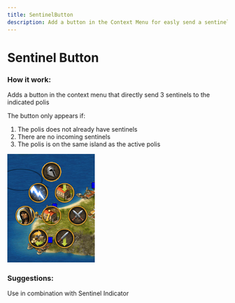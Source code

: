 ```yaml
---
title: SentinelButton
description: Add a button in the Context Menu for easly send a sentinel
---
```


# Sentinel Button

### How it work:

Adds a button in the context menu that directly send 3 sentinels to the indicated polis

The button only appears if:

1. The polis does not already have sentinels
2. There are no incoming sentinels
3. The polis is on the same island as the active polis

![Alt text](./images/sentinel_button.png 'sentinel_button')

### Suggestions:

Use in combination with Sentinel Indicator
